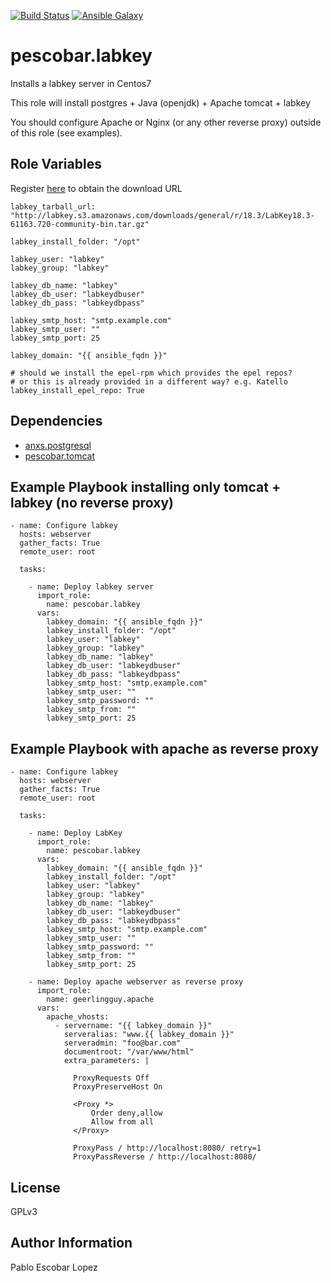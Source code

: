 [![Build Status](https://travis-ci.org/pescobar/ansible-role-labkey.svg?branch=master)](https://travis-ci.org/pescobar/ansible-role-labkey)
[![Ansible Galaxy](https://img.shields.io/badge/galaxy-pescobar.labkey-blue.svg)](https://galaxy.ansible.com/pescobar/labkey)

pescobar.labkey
=========

Installs a labkey server in Centos7

This role will install postgres + Java (openjdk) + Apache tomcat + labkey

You should configure Apache or Nginx (or any other reverse proxy) outside of this role (see examples).


Role Variables
--------------

Register [here](https://www.labkey.com/products-services/labkey-server/download-community-edition/) to obtain
the download URL


```
labkey_tarball_url: "http://labkey.s3.amazonaws.com/downloads/general/r/18.3/LabKey18.3-61163.720-community-bin.tar.gz"

labkey_install_folder: "/opt"

labkey_user: "labkey"
labkey_group: "labkey"

labkey_db_name: "labkey"
labkey_db_user: "labkeydbuser"
labkey_db_pass: "labkeydbpass"

labkey_smtp_host: "smtp.example.com"
labkey_smtp_user: ""
labkey_smtp_port: 25

labkey_domain: "{{ ansible_fqdn }}"

# should we install the epel-rpm which provides the epel repos?
# or this is already provided in a different way? e.g. Katello
labkey_install_epel_repo: True
```

Dependencies
------------

- [anxs.postgresql](https://galaxy.ansible.com/ANXS/postgresql)
- [pescobar.tomcat](https://galaxy.ansible.com/pescobar/tomcat)


Example Playbook installing only tomcat + labkey (no reverse proxy)
----------------
```
- name: Configure labkey
  hosts: webserver
  gather_facts: True
  remote_user: root

  tasks:

    - name: Deploy labkey server
      import_role:
        name: pescobar.labkey
      vars:
        labkey_domain: "{{ ansible_fqdn }}"
        labkey_install_folder: "/opt"
        labkey_user: "labkey"
        labkey_group: "labkey"
        labkey_db_name: "labkey"
        labkey_db_user: "labkeydbuser"
        labkey_db_pass: "labkeydbpass"
        labkey_smtp_host: "smtp.example.com"
        labkey_smtp_user: ""
        labkey_smtp_password: ""
        labkey_smtp_from: ""
        labkey_smtp_port: 25
```

Example Playbook with apache as reverse proxy
-------------------

```
- name: Configure labkey
  hosts: webserver
  gather_facts: True
  remote_user: root

  tasks:
    
    - name: Deploy LabKey
      import_role:
        name: pescobar.labkey
      vars:
        labkey_domain: "{{ ansible_fqdn }}"
        labkey_install_folder: "/opt"
        labkey_user: "labkey"
        labkey_group: "labkey"
        labkey_db_name: "labkey"
        labkey_db_user: "labkeydbuser"
        labkey_db_pass: "labkeydbpass"
        labkey_smtp_host: "smtp.example.com"
        labkey_smtp_user: ""
        labkey_smtp_password: ""
        labkey_smtp_from: ""
        labkey_smtp_port: 25

    - name: Deploy apache webserver as reverse proxy
      import_role:
        name: geerlingguy.apache
      vars:
        apache_vhosts:
          - servername: "{{ labkey_domain }}"
            serveralias: "www.{{ labkey_domain }}"
            serveradmin: "foo@bar.com"
            documentroot: "/var/www/html"
            extra_parameters: |

              ProxyRequests Off
              ProxyPreserveHost On

              <Proxy *>
                  Order deny,allow
                  Allow from all
              </Proxy>

              ProxyPass / http://localhost:8080/ retry=1
              ProxyPassReverse / http://localhost:8080/
```          

License
-------

GPLv3

Author Information
------------------

Pablo Escobar Lopez
